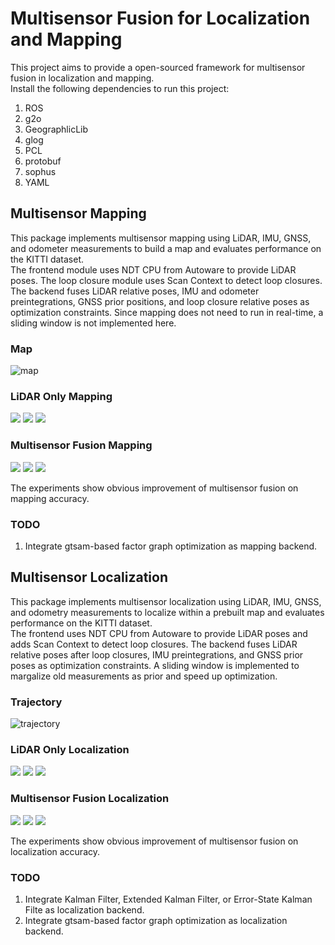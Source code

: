 # Multisensor Fusion for Localization and Mapping
This project aims to provide a open-sourced framework for multisensor fusion in localization and mapping. <br>
Install the following dependencies to run this project: <br>
1. ROS
2. g2o
3. GeographlicLib
4. glog
5. PCL
6. protobuf
7. sophus
8. YAML

## Multisensor Mapping
This package implements multisensor mapping using LiDAR, IMU, GNSS, and odometer measurements to build a map and evaluates performance on the KITTI dataset.<br>
The frontend module uses NDT CPU from Autoware to provide LiDAR poses. The loop closure module uses Scan Context to detect loop closures. The backend fuses LiDAR relative poses, IMU and odometer preintegrations, GNSS prior positions, and loop closure relative poses as optimization constraints. Since mapping does not need to run in real-time, a sliding window is not implemented here. <br>

### Map
![map](https://github.com/kangqi-ni/multisensor_fusion_for_localization_and_mapping/blob/master/docs/map.png)

### LiDAR Only Mapping
<img src="https://github.com/kangqi-ni/multisensor_fusion_for_localization_and_mapping/blob/master/docs/laser_mapping_ape.png">
<img src="https://github.com/kangqi-ni/multisensor_fusion_for_localization_and_mapping/blob/master/docs/laser_mapping_ape_raw.png">
<img src="https://github.com/kangqi-ni/multisensor_fusion_for_localization_and_mapping/blob/master/docs/laser_mapping_ape_map.png">

### Multisensor Fusion Mapping
<img src="https://github.com/kangqi-ni/multisensor_fusion_for_localization_and_mapping/blob/master/docs/fusion_mapping_ape.png">
<img src="https://github.com/kangqi-ni/multisensor_fusion_for_localization_and_mapping/blob/master/docs/fusion_mapping_ape_raw.png">
<img src="https://github.com/kangqi-ni/multisensor_fusion_for_localization_and_mapping/blob/master/docs/fusion_mapping_ape_map.png">

The experiments show obvious improvement of multisensor fusion on mapping accuracy.

### TODO
1. Integrate gtsam-based factor graph optimization as mapping backend.

## Multisensor Localization
This package implements multisensor localization using LiDAR, IMU, GNSS, and odometry measurements to localize within a prebuilt map and evaluates performance on the KITTI dataset. <br>
The frontend uses NDT CPU from Autoware to provide LiDAR poses and adds Scan Context to detect loop closures. The backend fuses LiDAR relative poses after loop closures, IMU preintegrations, and GNSS prior poses as optimization constraints. A sliding window is implemented to margalize old measurements as prior and speed up optimization. <br>

### Trajectory
![trajectory](https://github.com/kangqi-ni/multisensor_fusion_for_localization_and_mapping/blob/master/docs/trajectory.png)

### LiDAR Only Localization
<img src="https://github.com/kangqi-ni/multisensor_fusion_for_localization_and_mapping/blob/master/docs/laser_localization_ape.png">
<img src="https://github.com/kangqi-ni/multisensor_fusion_for_localization_and_mapping/blob/master/docs/laser_localization_ape_raw.png">
<img src="https://github.com/kangqi-ni/multisensor_fusion_for_localization_and_mapping/blob/master/docs/laser_localization_ape_map.png">

### Multisensor Fusion Localization
<img src="https://github.com/kangqi-ni/multisensor_fusion_for_localization_and_mapping/blob/master/docs/fusion_localization_ape.png">
<img src="https://github.com/kangqi-ni/multisensor_fusion_for_localization_and_mapping/blob/master/docs/fusion_localization_ape_raw.png">
<img src="https://github.com/kangqi-ni/multisensor_fusion_for_localization_and_mapping/blob/master/docs/fusion_localization_ape_map.png">

The experiments show obvious improvement of multisensor fusion on localization accuracy.

### TODO
1. Integrate Kalman Filter, Extended Kalman Filter, or Error-State Kalman Filte as localization backend.
2. Integrate gtsam-based factor graph optimization as localization backend.
